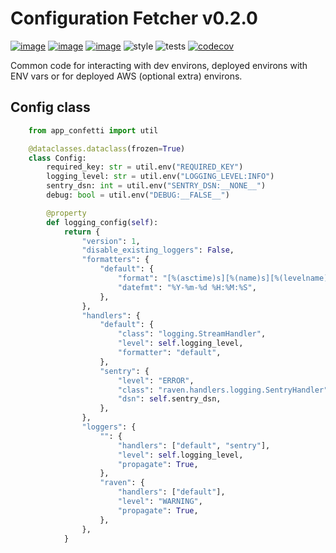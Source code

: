# Configuration Fetcher v0.2.0
[![image](https://img.shields.io/pypi/v/web_error.svg)](https://pypi.org/project/app_confetti/)
[![image](https://img.shields.io/pypi/l/web_error.svg)](https://pypi.org/project/app_confetti/)
[![image](https://img.shields.io/pypi/pyversions/web_error.svg)](https://pypi.org/project/app_confetti/)
![style](https://github.com/EdgyEdgemond/app_confetti/workflows/style/badge.svg)
![tests](https://github.com/EdgyEdgemond/app_confetti/workflows/tests/badge.svg)
[![codecov](https://codecov.io/gh/EdgyEdgemond/app_confetti/branch/master/graph/badge.svg)](https://codecov.io/gh/EdgyEdgemond/app-confetti)

Common code for interacting with dev environs, deployed environs with ENV vars
or for deployed AWS (optional extra) environs.

## Config class

```python
    from app_confetti import util

    @dataclasses.dataclass(frozen=True)
    class Config:
        required_key: str = util.env("REQUIRED_KEY")
        logging_level: str = util.env("LOGGING_LEVEL:INFO")
        sentry_dsn: int = util.env("SENTRY_DSN:__NONE__")
        debug: bool = util.env("DEBUG:__FALSE__")

        @property
        def logging_config(self):
            return {
                "version": 1,
                "disable_existing_loggers": False,
                "formatters": {
                    "default": {
                        "format": "[%(asctime)s][%(name)s][%(levelname)s]: %(message)s",
                        "datefmt": "%Y-%m-%d %H:%M:%S",
                    },
                },
                "handlers": {
                    "default": {
                        "class": "logging.StreamHandler",
                        "level": self.logging_level,
                        "formatter": "default",
                    },
                    "sentry": {
                        "level": "ERROR",
                        "class": "raven.handlers.logging.SentryHandler",
                        "dsn": self.sentry_dsn,
                    },
                },
                "loggers": {
                    "": {
                        "handlers": ["default", "sentry"],
                        "level": self.logging_level,
                        "propagate": True,
                    },
                    "raven": {
                        "handlers": ["default"],
                        "level": "WARNING",
                        "propagate": True,
                    },
                },
            }
```
